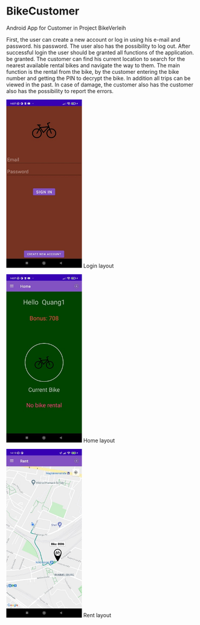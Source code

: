 # BikeCustomer
Android App for Customer in Project BikeVerleih

First, the user can create a new account or log in using his e-mail and password. his password. The user also has the possibility to log out. After successful login the user should be granted all functions of the application. be granted. The customer can find his current location to search for the nearest available rental bikes and navigate the way to them. The main function is the rental from the bike, by the customer entering the bike number
and getting the PIN to decrypt the bike. In addition all trips can be viewed in the past.  In case of damage, the customer also has the customer also has the possibility to report the errors.

<img src="img/xiaomi_login.jpg" title="laiiiout" width="200"> Login layout

<img src="img/xiaomi_home.jpg" width="200"> Home layout

<img src="img/xiaomi_route.jpg" width="200"> Rent layout
